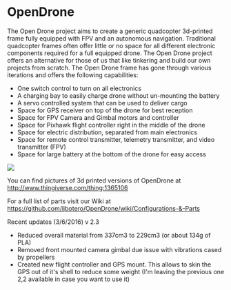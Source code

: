 # OpenDrone
The Open Drone project aims to create a generic quadcopter 3d-printed frame fully equipped with FPV and an autonomous navigation. Traditional quadcopter frames often offer little or no space for all different electronic components required for a full equipped drone. The Open Drone project offers an alternative for those of us that like tinkering and build our own projects from scratch. The Open Drone frame has gone through various iterations and offers the following capabilities:

- One switch control to turn on all electronics
- A charging bay to easily charge drone without un-mounting the battery
- A servo controlled system that can be used to deliver cargo
- Space for GPS receiver on top of the drone for best reception
- Space for FPV Camera and Gimbal motors and controller
- Space for Pixhawk flight controller right in the middle of the drone
- Space for electric distribution, separated from main electronics
- Space for remote control transmitter, telemetry transmitter, and video transmitter (FPV)
- Space for large battery at the bottom of the drone for easy access
 
<img src="https://github.com/ljbotero/OpenDrone/blob/master/Images/Image_01_Version2.3.PNG" />

You can find pictures of 3d printed versions of OpenDrone at http://www.thingiverse.com/thing:1365106

For a full list of parts visit our Wiki at https://github.com/ljbotero/OpenDrone/wiki/Configurations-&-Parts

Recent updates (3/6/2016) v 2.3

- Reduced overall material from 337cm3 to 229cm3 (or about 134g of PLA)
- Removed front mounted camera gimbal due issue with vibrations cased by propellers
- Created new flight controller and GPS mount. This allows to skin the GPS out of it's shell to reduce some weight (I'm leaving the previous one 2,2 available in case you want to use it)
